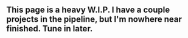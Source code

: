 ## This page is a heavy W.I.P. I have a couple projects in the pipeline, but I'm nowhere near finished. Tune in later.